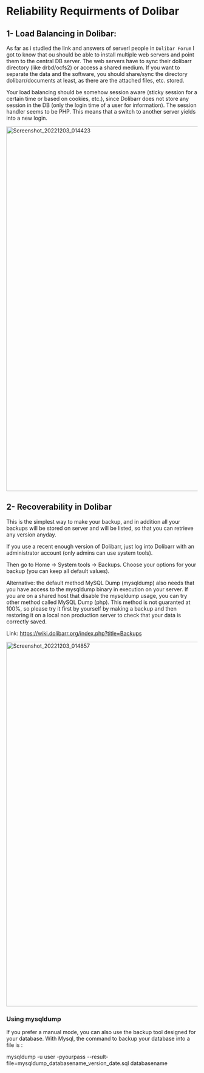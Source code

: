 # Reliability Requirments of Dolibar

## 1- Load Balancing in Dolibar:

As far as i studied the link and answers of serverl people in `Dolibar Forum`
I got to know that ou should be able to install multiple web servers and point 
them to the central DB server. The web servers have to sync their dolibarr 
directory (like drbd/ocfs2) or access a shared medium. If you want to separate 
the data and the software, you should share/sync the directory dolibarr/documents 
at least, as there are the attached files, etc. stored.

Your load balancing should be somehow session aware (sticky session for a certain time or based on cookies, etc.), 
since Dolibarr does not store any session in the DB (only the login time of a user for information).
The session handler seems to be PHP. This means that a switch to another server yields into a new login.


<img width="960" alt="Screenshot_20221203_014423" src="https://user-images.githubusercontent.com/105812482/205432497-50a850a6-da36-4f76-a669-79c6a00bf6d7.png">

## 2- Recoverability in Dolibar

This is the simplest way to make your backup, and in addition all your backups will be stored on server and will be listed, so that you can retrieve any version anyday.

If you use a recent enough version of Dolibarr, just log into Dolibarr with an administrator account (only admins can use system tools).

Then go to Home -> System tools -> Backups. Choose your options for your backup (you can keep all default values).

Alternative: the default method MySQL Dump (mysqldump) also needs that you have access to the mysqldump binary in execution on your server. If you are on a shared host that disable the mysqldump usage, you can try other method called MySQL Dump (php). This method is not guaranted at 100%, so please try it first by yourself by making a backup and then restoring it on a local non production server to check that your data is correctly saved.


Link: https://wiki.dolibarr.org/index.php?title=Backups

<img width="960" alt="Screenshot_20221203_014857" src="https://user-images.githubusercontent.com/105812482/205432671-fa5c4029-c53f-419d-a240-12b858a64a58.png">

### Using mysqldump
If you prefer a manual mode, you can also use the backup tool designed for your database. With Mysql, the command to backup your database into a file is :

mysqldump -u user -pyourpass --result-file=mysqldump_databasename_version_date.sql databasename




